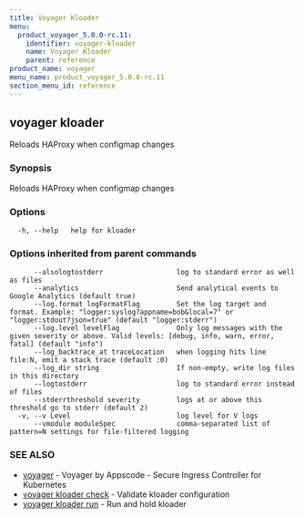 ```yaml
---
title: Voyager Kloader
menu:
  product_voyager_5.0.0-rc.11:
    identifier: voyager-kloader
    name: Voyager Kloader
    parent: reference
product_name: voyager
menu_name: product_voyager_5.0.0-rc.11
section_menu_id: reference
---
```

## voyager kloader

Reloads HAProxy when configmap changes

### Synopsis

Reloads HAProxy when configmap changes

### Options

```
  -h, --help   help for kloader
```

### Options inherited from parent commands

```
      --alsologtostderr                  log to standard error as well as files
      --analytics                        Send analytical events to Google Analytics (default true)
      --log.format logFormatFlag         Set the log target and format. Example: "logger:syslog?appname=bob&local=7" or "logger:stdout?json=true" (default "logger:stderr")
      --log.level levelFlag              Only log messages with the given severity or above. Valid levels: [debug, info, warn, error, fatal] (default "info")
      --log_backtrace_at traceLocation   when logging hits line file:N, emit a stack trace (default :0)
      --log_dir string                   If non-empty, write log files in this directory
      --logtostderr                      log to standard error instead of files
      --stderrthreshold severity         logs at or above this threshold go to stderr (default 2)
  -v, --v Level                          log level for V logs
      --vmodule moduleSpec               comma-separated list of pattern=N settings for file-filtered logging
```

### SEE ALSO

* [voyager](/products/voyager/5.0.0-rc.11/reference/voyager)	 - Voyager by Appscode - Secure Ingress Controller for Kubernetes
* [voyager kloader check](/products/voyager/5.0.0-rc.11/reference/voyager_kloader_check)	 - Validate kloader configuration
* [voyager kloader run](/products/voyager/5.0.0-rc.11/reference/voyager_kloader_run)	 - Run and hold kloader

